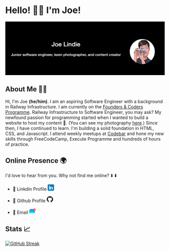 # Hello! 👋🏽 I'm Joe!
![Image of Joe](joe.png)

## **About Me 🤷‍♂️** <br>
Hi, I'm Joe **(he/him)**. I am an aspiring Software Engineer with a background in Railway Infrastructure. I am currently on the [Founders & Coders Programme](https://www.foundersandcoders.com/). Railway Infrastructure to Software Engineer, you may ask? My newfound passion for programming started when I wanted to build a website to host my content 📸. (You can see my photography [here](https://joe-lindie.github.io/Bindus-Photography/).) Since then, I have continued to learn. I'm building a solid foundation in HTML, CSS, and Javascript. I attend weekly meetups at [Codebar](https://codebar.io/) and hone my new skills through FreeCodeCamp, Execute Programme and hundreds of hours of practice. 
<br>

## **Online Presence 🌍** 
I'd love to hear from you. Why not find me online? ⬇️ ⬇️
- 🔎 Linkdin Profile [<img src="linkedin.png" alt="Linkedin Logo" width="20"/>](https://www.linkedin.com/in/joelindie/) 

  
- 🔎 Github Profile [<img src="github.png" alt="Github Logo" width="20"/>](https://github.com/Joe-Lindie) 

- 🔎 Email [<img src="email.png" alt="Mailbox Logo" width="20"/>](mailto:Josephmlindie@gmail.com) 

## **Stats 📈** 

[![GitHub Streak](https://github-readme-streak-stats.herokuapp.com?user=Joe-Lindie&theme=onedark)](https://git.io/streak-stats)

